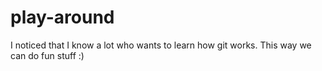 # play-around
I noticed that I know a lot who wants to learn how git works. This way we can do fun stuff :)
